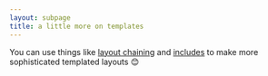 ```yaml
---
layout: subpage
title: a little more on templates
---
```


You can use things like [layout chaining](https://www.11ty.dev/docs/layout-chaining/) and [includes](https://www.11ty.dev/docs/languages/nunjucks/#supported-features) to make more sophisticated templated layouts 😊
